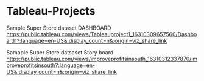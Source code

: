 # Tableau-Projects
Sample Super Store dataset DASHBOARD
https://public.tableau.com/views/Tableauproject1_16310309657560/Dashboard1?:language=en-US&:display_count=n&:origin=viz_share_link

Samaple Super Store datsaset Story board
https://public.tableau.com/views/improveprofitsinsouth_16310312337870/improveprofitsinsouth?:language=en-US&:display_count=n&:origin=viz_share_link
